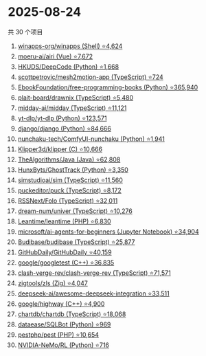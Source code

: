 # 2025-08-24

共 30 个项目

<!-- BEGIN GITHUB -->
<!-- 最后更新时间 2025-08-24 20:15:31 +0800 -->
1. [winapps-org/winapps (Shell) ⭐4,624](https://github.com/winapps-org/winapps)
1. [moeru-ai/airi (Vue) ⭐7,672](https://github.com/moeru-ai/airi)
1. [HKUDS/DeepCode (Python) ⭐1,668](https://github.com/HKUDS/DeepCode)
1. [scottpetrovic/mesh2motion-app (TypeScript) ⭐724](https://github.com/scottpetrovic/mesh2motion-app)
1. [EbookFoundation/free-programming-books (Python) ⭐365,940](https://github.com/EbookFoundation/free-programming-books)
1. [plait-board/drawnix (TypeScript) ⭐5,480](https://github.com/plait-board/drawnix)
1. [midday-ai/midday (TypeScript) ⭐11,121](https://github.com/midday-ai/midday)
1. [yt-dlp/yt-dlp (Python) ⭐123,571](https://github.com/yt-dlp/yt-dlp)
1. [django/django (Python) ⭐84,666](https://github.com/django/django)
1. [nunchaku-tech/ComfyUI-nunchaku (Python) ⭐1,941](https://github.com/nunchaku-tech/ComfyUI-nunchaku)
1. [Klipper3d/klipper (C) ⭐10,666](https://github.com/Klipper3d/klipper)
1. [TheAlgorithms/Java (Java) ⭐62,808](https://github.com/TheAlgorithms/Java)
1. [HunxByts/GhostTrack (Python) ⭐3,350](https://github.com/HunxByts/GhostTrack)
1. [simstudioai/sim (TypeScript) ⭐11,560](https://github.com/simstudioai/sim)
1. [puckeditor/puck (TypeScript) ⭐8,172](https://github.com/puckeditor/puck)
1. [RSSNext/Folo (TypeScript) ⭐32,011](https://github.com/RSSNext/Folo)
1. [dream-num/univer (TypeScript) ⭐10,276](https://github.com/dream-num/univer)
1. [Leantime/leantime (PHP) ⭐6,830](https://github.com/Leantime/leantime)
1. [microsoft/ai-agents-for-beginners (Jupyter Notebook) ⭐34,904](https://github.com/microsoft/ai-agents-for-beginners)
1. [Budibase/budibase (TypeScript) ⭐25,877](https://github.com/Budibase/budibase)
1. [GitHubDaily/GitHubDaily ⭐40,159](https://github.com/GitHubDaily/GitHubDaily)
1. [google/googletest (C++) ⭐36,835](https://github.com/google/googletest)
1. [clash-verge-rev/clash-verge-rev (TypeScript) ⭐71,571](https://github.com/clash-verge-rev/clash-verge-rev)
1. [zigtools/zls (Zig) ⭐4,047](https://github.com/zigtools/zls)
1. [deepseek-ai/awesome-deepseek-integration ⭐33,511](https://github.com/deepseek-ai/awesome-deepseek-integration)
1. [google/highway (C++) ⭐4,900](https://github.com/google/highway)
1. [chartdb/chartdb (TypeScript) ⭐18,068](https://github.com/chartdb/chartdb)
1. [dataease/SQLBot (Python) ⭐969](https://github.com/dataease/SQLBot)
1. [pestphp/pest (PHP) ⭐10,654](https://github.com/pestphp/pest)
1. [NVIDIA-NeMo/RL (Python) ⭐716](https://github.com/NVIDIA-NeMo/RL)
<!-- END GITHUB -->